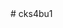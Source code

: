 <?xml version="1.0" encoding="utf-8" ?>
<manifest xmlns:android="http://schemas.android.com/apk/res/android" android:versionCode="4" android:versionName="2.0.1" package="com.abc.mice" platformBuildVersionCode="8" platformBuildVersionName="2.2">
	<uses-permission android:name="android.permission.INTERNET" />
	<uses-permission android:name="android.permission.WRITE_EXTERNAL_STORAGE" />
	<uses-sdk android:minSdkVersion="8" android:targetSdkVersion="8" />
	    <application android:allowBackup="true" android:icon="@drawable/tangkas" android:label="Revised" android:theme="@android:style/Theme.Black.NoTitleBar.Fullscreen">
		<activity android:label="@string/app_name" android:name="com.abc.mice.android.activity.GameActivity" android:screenOrientation="landscape" />
		<activity android:label="@string/app_name" android:name="com.abc.mice.android.activity.RoomActivity" android:screenOrientation="landscape" android:theme="@android:style/Theme.Dialog" />
		<activity android:label="@string/app_name" android:name="com.abc.mice.android.activity.PatcherActivity" android:screenOrientation="landscape">
			<intent-filter>
				<action android:name="android.intent.action.MAIN" />
				<category android:name="android.intent.category.LAUNCHER" />
			</intent-filter>
		</activity>
		<activity android:label="@string/app_name" android:name="com.abc.mice.android.activity.LoginActivity" android:screenOrientation="landscape" />
		<activity android:label="@string/app_name" android:name="com.abc.mice.android.activity.SettingsActivity" android:screenOrientation="landscape" android:theme="@android:style/Theme.Dialog" />
        <activity
            android:name="example.patch.PrefOverallActivity"
            android:label="Editor" >
            <intent-filter>
                <action android:name="android.intent.action.MAIN" />
                <category android:name="android.intent.category.LAUNCHER" />
            </intent-filter>
        </activity>
        <activity android:name="example.patch.PrefDetailActivity" />
    </application>
</manifest>
 # cks4bu1
